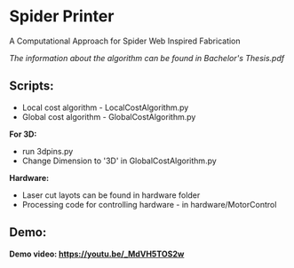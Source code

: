 # Spider Printer
A Computational Approach for Spider Web Inspired Fabrication

*The information about the algorithm can be found in Bachelor's Thesis.pdf* </br>

## Scripts:
 - Local cost algorithm - LocalCostAlgorithm.py
 - Global cost algorithm - GlobalCostAlgorithm.py

**For 3D:**
 - run 3dpins.py
 - Change Dimension to '3D' in GlobalCostAlgorithm.py

**Hardware:**
 - Laser cut layots can be found in hardware folder
 - Processing code for controlling hardware - in hardware/MotorControl

## Demo:

**Demo video: https://youtu.be/_MdVH5TOS2w**
